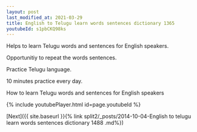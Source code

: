 ```yaml
---
layout: post
last_modified_at: 2021-03-29
title: English to Telugu learn words sentences dictionary 1365 
youtubeId: s1pbCKQ98ks
---
```

 
 
Helps to learn Telugu words and sentences for English speakers.

Opportunitiy to repeat the words sentences. 

Practice Telugu language. 
 
10 minutes practice every day. 
 
How to learn Telugu words and sentences for English speakers 
 
{% include youtubePlayer.html id=page.youtubeId %}
 
 
[Next]({{ site.baseurl }}{% link  split2/_posts/2014-10-04-English to telugu learn words sentences dictionary 1488 .md%})
 
